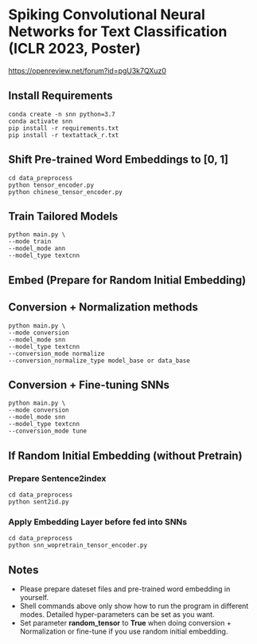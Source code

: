 # Spiking Convolutional Neural Networks for Text Classification (ICLR 2023, Poster)

https://openreview.net/forum?id=pgU3k7QXuz0

## Install Requirements

```shell
conda create -n snn python=3.7
conda activate snn
pip install -r requirements.txt
pip install -r textattack_r.txt
```

## Shift Pre-trained Word Embeddings to [0, 1]

```shell
cd data_preprocess
python tensor_encoder.py
python chinese_tensor_encoder.py
```

## Train Tailored Models

```shell
python main.py \
--mode train 
--model_mode ann 
--model_type textcnn
```

## Embed (Prepare for Random Initial Embedding)

## Conversion + Normalization methods

```shell
python main.py \
--mode conversion
--model_mode snn
--model_type textcnn
--conversion_mode normalize
--conversion_normalize_type model_base or data_base
```

## Conversion + Fine-tuning SNNs

```shell
python main.py \
--mode conversion
--model_mode snn
--model_type textcnn
--conversion_mode tune
```

## If Random Initial Embedding (without Pretrain)

### Prepare Sentence2index

```shell
cd data_preprocess
python sent2id.py
```

### Apply Embedding Layer before fed into SNNs

```shell
cd data_preprocess
python snn_wopretrain_tensor_encoder.py
```

## Notes

- Please prepare dateset files and pre-trained word embedding in yourself.
- Shell commands above only show how to run the program in different modes. Detailed hyper-parameters can be set as you want.
- Set parameter **random_tensor** to **True** when doing conversion + Normalization or fine-tune if you use random initial embedding.
